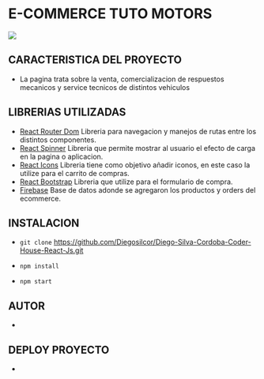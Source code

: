 # E-COMMERCE TUTO MOTORS

![](public/image.readme.png)

## CARACTERISTICA DEL PROYECTO

- La pagina trata sobre la venta, comercializacion de respuestos mecanicos y service tecnicos de distintos vehiculos

## LIBRERIAS UTILIZADAS

- [React Router Dom](https://reactrouter.com/en/main "Heading link") Libreria para navegacion y manejos de rutas entre los distintos componentes.
- [React Spinner](https://www.davidhu.io/react-spinners/ "Heading link") Libreria que permite mostrar al usuario el efecto de carga en la pagina o aplicacion.
- [React Icons](https://react-icons.github.io/react-icons/ "Heading link") Libreria tiene como objetivo añadir iconos, en este caso la utilize para el carrito de compras.
- [React Bootstrap](https://react-bootstrap.github.io/ "Heading link") Libreria que utilize para el formulario de compra.
- [Firebase](https://firebase.google.com/ "Heading link") Base de datos adonde se agregaron los productos y orders del ecommerce.

## INSTALACION

- ``git clone`` <https://github.com/Diegosilcor/Diego-Silva-Cordoba-Coder-House-React-Js.git>

- ``npm install``

- ``npm start``

## AUTOR

- 



## DEPLOY PROYECTO

- 
